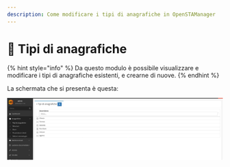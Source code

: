```yaml
---
description: Come modificare i tipi di anagrafiche in OpenSTAManager
---
```


# 🦠 Tipi di anagrafiche

{% hint style="info" %}
Da questo modulo è possibile visualizzare e modificare i tipi di anagrafiche esistenti, e crearne di nuove.
{% endhint %}

La schermata che si presenta è questa:

![](<../../.gitbook/assets/image (64) (1) (1) (1) (1) (1) (1) (1) (1) (1) (1).png>)
